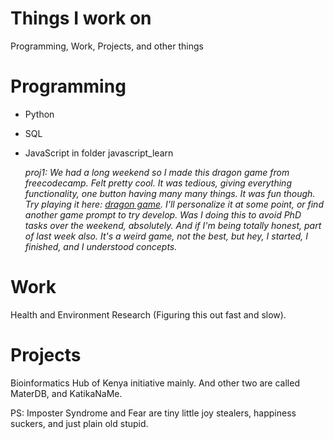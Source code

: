 # Things I work on
Programming, Work, Projects, and other things 

# Programming 
- Python
- SQL
- JavaScript in folder javascript_learn

  *proj1: We had a long weekend so I made this dragon game from freecodecamp. Felt pretty cool. It was tedious, giving everything functionality, one button having many many things. It was fun though. Try playing it here: [dragon game](https://karegapauline.github.io/Projects/javascript_learn/dragon_game_freecodecamp/index.html). I'll personalize it at some point, or find another game prompt to try develop. Was I doing this to avoid PhD tasks over the weekend, absolutely. And if I'm being totally honest, part of last week also. It's a weird game, not the best, but hey, I started, I finished, and I understood concepts.*   

# Work
Health and Environment Research (Figuring this out fast and slow). 

# Projects
Bioinformatics Hub of Kenya initiative mainly. And other two are called MaterDB, and KatikaNaMe.

PS: Imposter Syndrome and Fear are tiny little joy stealers, happiness suckers, and just plain old stupid. 
